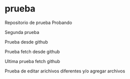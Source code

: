 # prueba
Repositorio de prueba
Probando

Segunda prueba

Prueba desde github

Prueba fetch desde github

Ultima prueba fetch github

Prueba de editar arichivos diferentes y/o agregar archivos

